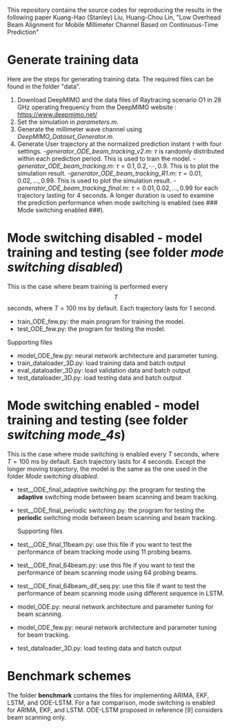 This repository contains the source codes for reproducing the results in the following paper
Kuang-Hao (Stanley) Liu, Huang-Chou Lin, "Low Overhead Beam Alignment for Mobile Millimeter Channel Based on Continuous-Time Prediction"

# Generate training data
Here are the steps for generating training data. The required files can be found in the folder "data".
   1. Download DeepMIMO and the data files of Raytracing scenario O1 in 28 GHz operating frequency from the DeepMIMO website : https://www.deepmimo.net/
   2. Set the simulation in *parameters.m*.
   3. Generate the millimeter wave channel using *DeepMIMO_Dataset_Generator.m*.
   4. Generate User trajectory at the normalized prediction instant $\tau$ with four settings.
      -*generator_ODE_beam_tracking_v2.m*: $\tau$ is randomly distributed within each prediction period. This is used to train the model.
      -*generator_ODE_beam_tracking.m*: $\tau = 0.1, 0.2, \cdots, 0.9$. This is to plot the simulation result.
      -*generator_ODE_beam_tracking_R1.m*: $\tau = 0.01, 0.02, ..., 0.99$. This is used to plot the simulation result.
      -*generator_ODE_beam_tracking_final.m*: $\tau = 0.01, 0.02, ..., 0.99$ for each trajectory lasting for 4 seconds. A longer duration is used to examine the prediction performance when mode switching is enabled (see ### Mode switching enabled ###).

# Mode switching disabled - model training and testing (see folder *mode switching disabled*)
This is the case where beam training is performed every $$T$$ seconds, where $T=100$ ms by default. Each trajectory lasts for 1 second.
- train_ODE_few.py: the main program for training the model.
- test_ODE_few.py: the program for testing the model.

Supporting files
- model_ODE_few.py: neural network architecture and parameter tuning.
- train_dataloader_3D.py: load training data and batch output
- eval_dataloader_3D.py: load validation data and batch output 
- test_dataloader_3D.py: load testing data and batch output
  
# Mode switching enabled - model training and testing (see folder *switching mode_4s*)
This is the case where mode switching is enabled every $T$ seconds, where $T=100$ ms by default. Each trajectory lasts for 4 seconds. Except the longer moving trajectory, the model is the same as the one used in the folder *Mode switching disabled*. 
- test__ODE_final_adaptive switching.py: the program for testing the **adaptive** switching mode between beam scanning and beam tracking. 
- test__ODE_final_periodic switching.py: the program for testing the **periodic** switching mode between beam scanning and beam tracking.

  Supporting files
- test__ODE_final_11beam.py: use this file if you want to test the performance of beam tracking mode using 11 probing beams.
- test__ODE_final_64beam.py: use this file if you want to test the performance of beam scanning mode using 64 probing beams.
- test__ODE_final_64beam_dif_seq.py: use this file if want to test the performance of beam scanning mode using different sequence in LSTM.
- model_ODE.py: neural network architecture and parameter tuning for beam scanning.
- model_ODE_few.py: neural network architecture and parameter tuning for beam tracking.
- test_dataloader_3D.py: load testing data and batch output

# Benchmark schemes
The folder **benchmark** contains the files for implementing ARIMA, EKF, LSTM, and ODE-LSTM. For a fair comparison, mode switching is enabled for ARIMA, EKF, and LSTM. ODE-LSTM proposed in reference [9] considers beam scanning only. 
